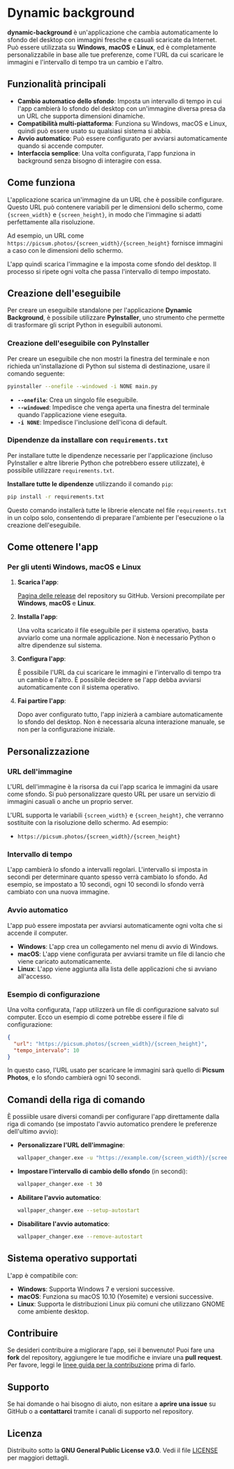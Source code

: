 # Dynamic background

**dynamic-background** è un'applicazione che cambia automaticamente lo sfondo del desktop con immagini fresche e casuali scaricate da Internet. Può essere utilizzata su **Windows**, **macOS** e **Linux**, ed è completamente personalizzabile in base alle tue preferenze, come l'URL da cui scaricare le immagini e l'intervallo di tempo tra un cambio e l'altro.

## Funzionalità principali

- **Cambio automatico dello sfondo**: Imposta un intervallo di tempo in cui l'app cambierà lo sfondo del desktop con un'immagine diversa presa da un URL che supporta dimensioni dinamiche.
- **Compatibilità multi-piattaforma**: Funziona su Windows, macOS e Linux, quindi può essere usato su qualsiasi sistema si abbia.
- **Avvio automatico**: Può essere configurato per avviarsi automaticamente quando si accende computer.
- **Interfaccia semplice**: Una volta configurata, l'app funziona in background senza bisogno di interagire con essa.

## Come funziona

L'applicazione scarica un'immagine da un URL che è possibile configurare. Questo URL può contenere variabili per le dimensioni dello schermo, come `{screen_width}` e `{screen_height}`, in modo che l'immagine si adatti perfettamente alla risoluzione. 

Ad esempio, un URL come `https://picsum.photos/{screen_width}/{screen_height}` fornisce immagini a caso con le dimensioni dello schermo.

L'app quindi scarica l'immagine e la imposta come sfondo del desktop. Il processo si ripete ogni volta che passa l'intervallo di tempo impostato.

## Creazione dell'eseguibile

Per creare un eseguibile standalone per l'applicazione **Dynamic Background**, è possibile utilizzare **PyInstaller**, uno strumento che permette di trasformare gli script Python in eseguibili autonomi.

### Creazione dell'eseguibile con PyInstaller

Per creare un eseguibile che non mostri la finestra del terminale e non richieda un'installazione di Python sul sistema di destinazione, usare il comando seguente:

```bash
pyinstaller --onefile --windowed -i NONE main.py
```

- **`--onefile`**: Crea un singolo file eseguibile.
- **`--windowed`**: Impedisce che venga aperta una finestra del terminale quando l'applicazione viene eseguita.
- **`-i NONE`**: Impedisce l'inclusione dell'icona di default.

### Dipendenze da installare con `requirements.txt`

Per installare tutte le dipendenze necessarie per l'applicazione (incluso PyInstaller e altre librerie Python che potrebbero essere utilizzate), è possibile utilizzare `requirements.txt`.

**Installare tutte le dipendenze** utilizzando il comando `pip`:

```bash
pip install -r requirements.txt
```

Questo comando installerà tutte le librerie elencate nel file `requirements.txt` in un colpo solo, consentendo di preparare l'ambiente per l'esecuzione o la creazione dell'eseguibile.

## Come ottenere l'app

### Per gli utenti Windows, macOS e Linux

1. **Scarica l'app**:

   [Pagina delle release](https://github.com/alessandromasone/dynamic-background/releases) del repository su GitHub. Versioni precompilate per **Windows**, **macOS** e **Linux**.

2. **Installa l'app**:

   Una volta scaricato il file eseguibile per il sistema operativo, basta avviarlo come una normale applicazione. Non è necessario Python o altre dipendenze sul sistema.

3. **Configura l'app**:

   È possibile l'URL da cui scaricare le immagini e l'intervallo di tempo tra un cambio e l'altro. È possibile decidere se l'app debba avviarsi automaticamente con il sistema operativo.

4. **Fai partire l'app**:

   Dopo aver configurato tutto, l'app inizierà a cambiare automaticamente lo sfondo del desktop. Non è necessaria alcuna interazione manuale, se non per la configurazione iniziale.

## Personalizzazione

### URL dell'immagine

L'URL dell'immagine è la risorsa da cui l'app scarica le immagini da usare come sfondo. Si può personalizzare questo URL per usare un servizio di immagini casuali o anche un proprio server. 

L'URL supporta le variabili `{screen_width}` e `{screen_height}`, che verranno sostituite con la risoluzione dello schermo. Ad esempio:

- `https://picsum.photos/{screen_width}/{screen_height}`

### Intervallo di tempo

L'app cambierà lo sfondo a intervalli regolari. L'intervallo si imposta in secondi per determinare quanto spesso verrà cambiato lo sfondo. Ad esempio, se impostato a 10 secondi, ogni 10 secondi lo sfondo verrà cambiato con una nuova immagine.

### Avvio automatico

L'app può essere impostata per avviarsi automaticamente ogni volta che si accende il computer.

- **Windows**: L'app crea un collegamento nel menu di avvio di Windows.
- **macOS**: L'app viene configurata per avviarsi tramite un file di lancio che viene caricato automaticamente.
- **Linux**: L'app viene aggiunta alla lista delle applicazioni che si avviano all'accesso.

### Esempio di configurazione

Una volta configurata, l'app utilizzerà un file di configurazione salvato sul computer. Ecco un esempio di come potrebbe essere il file di configurazione:

```json
{
  "url": "https://picsum.photos/{screen_width}/{screen_height}",
  "tempo_intervalo": 10
}
```

In questo caso, l'URL usato per scaricare le immagini sarà quello di **Picsum Photos**, e lo sfondo cambierà ogni 10 secondi.

## Comandi della riga di comando

È possiible usare diversi comandi per configurare l'app direttamente dalla riga di comando (se impostato l'avvio automatico prendere le preferenze dell'ultimo avvio):

- **Personalizzare l'URL dell'immagine**:

    ```bash
    wallpaper_changer.exe -u "https://example.com/{screen_width}/{screen_height}"
    ```

- **Impostare l'intervallo di cambio dello sfondo** (in secondi):

    ```bash
    wallpaper_changer.exe -t 30
    ```

- **Abilitare l'avvio automatico**:

    ```bash
    wallpaper_changer.exe --setup-autostart
    ```

- **Disabilitare l'avvio automatico**:

    ```bash
    wallpaper_changer.exe --remove-autostart
    ```

## Sistema operativo supportati

L'app è compatibile con:

- **Windows**: Supporta Windows 7 e versioni successive.
- **macOS**: Funziona su macOS 10.10 (Yosemite) e versioni successive.
- **Linux**: Supporta le distribuzioni Linux più comuni che utilizzano GNOME come ambiente desktop.

## Contribuire

Se desideri contribuire a migliorare l'app, sei il benvenuto! Puoi fare una **fork** del repository, aggiungere le tue modifiche e inviare una **pull request**. Per favore, leggi le [linee guida per la contribuzione](CONTRIBUTING.md) prima di farlo.

## Supporto

Se hai domande o hai bisogno di aiuto, non esitare a **aprire una issue** su GitHub o a **contattarci** tramite i canali di supporto nel repository.

## Licenza

Distribuito sotto la **GNU General Public License v3.0**. Vedi il file [LICENSE](LICENSE) per maggiori dettagli.
